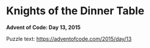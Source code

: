 # Knights of the Dinner Table

**Advent of Code: Day 13, 2015**

Puzzle text: <https://adventofcode.com/2015/day/13>
